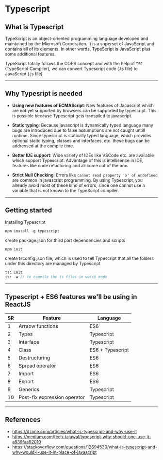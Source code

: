 # Typescript

## What is Typescript

TypeScript is an object-oriented programming language developed and maintained by the Microsoft Corporation. It is a superset of JavaScript and contains all of its elements. In other words, TypeScript is JavaScript plus some additional features.

TypeScript totally follows the OOPS concept and with the help of `TSC` (TypeScript Compiler), we can convert Typescript code (.ts file) to JavaScript (.js file)

---

## Why Typesript is needed

- **Using new features of ECMAScript**: New features of Jacascript which are not yet supported by browsers can be supported by typescript. This is possible because Typescript gets transpiled to javascript.

- **Static typing**: Because javascript is dynamically typed language many bugs are introduced due to false assumptions are not caught untill runtime. Since typescript is statically typed language, which provides optional static typing, classes and interfaces, etc. these bugs can be addressed at the compile time.

- **Better IDE support**: Wide variety of IDEs like VSCode etc. are available which support Typescript. Advantage of this is intellisence in IDE, features like code refactoring and all come out of the box.

- **Strict Null Checking**: Errors like `cannot read property 'x' of undefined` are common in javascript programming. By using Typescript, you already avoid most of these kind of errors, since one cannot use a variable that is not known to the TypeScript compiler.

---

## Getting started

Installing Typescript

```javascript
npm install -g typescript
```

create package.json for third part dependencies and scripts

```javascript
npm init
```

create tsconfig.json file, which is used to tell Typescript that all the folders under this directory are managed by Typescript

```javascript
tsc init
tsc -w // to compile the ts files in watch mode
```

---

## Typescript + ES6 features we'll be using in ReactJS

| SR  | Feature                      | Language         |
| --- | ---------------------------- | ---------------- |
| 1   | Arraow functions             | ES6              |
| 2   | Types                        | Typescript       |
| 3   | Interface                    | Typescript       |
| 4   | Class                        | ES6 + Typescript |
| 5   | Destructuring                | ES6              |
| 6   | Spread operator              | ES6              |
| 7   | Import                       | ES6              |
| 8   | Export                       | ES6              |
| 9   | Generics                     | Typescript       |
| 10  | Post-fix expression operator | Typescript       |

---

## References

- https://dzone.com/articles/what-is-typescript-and-why-use-it
- https://medium.com/tech-tajawal/typescript-why-should-one-use-it-a539faa92010
- https://stackoverflow.com/questions/12694530/what-is-typescript-and-why-would-i-use-it-in-place-of-javascript
